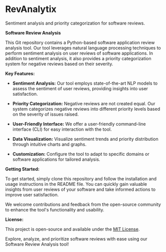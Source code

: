 # RevAnalytix

Sentiment analysis and priority categorization for software reviews.

**Software Review Analysis**

This Git repository contains a Python-based software application review analysis tool. Our tool leverages natural language processing techniques to perform sentiment analysis on user reviews of software applications. In addition to sentiment analysis, it also provides a priority categorization system for negative reviews based on their severity.

**Key Features:**

- **Sentiment Analysis:** Our tool employs state-of-the-art NLP models to assess the sentiment of user reviews, providing insights into user satisfaction.

- **Priority Categorization:** Negative reviews are not created equal. Our system categorizes negative reviews into different priority levels based on the severity of issues raised.

- **User-Friendly Interface:** We offer a user-friendly command-line interface (CLI) for easy interaction with the tool.

- **Data Visualization:** Visualize sentiment trends and priority distribution through intuitive charts and graphs.

- **Customization:** Configure the tool to adapt to specific domains or software applications for tailored analysis.

**Getting Started:**

To get started, simply clone this repository and follow the installation and usage instructions in the README file. You can quickly gain valuable insights from user reviews of your software and take informed actions to improve user satisfaction.

We welcome contributions and feedback from the open-source community to enhance the tool's functionality and usability.

**License:**

This project is open-source and available under the [MIT License](LICENSE).

Explore, analyze, and prioritize software reviews with ease using our Software Review Analysis tool!
